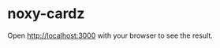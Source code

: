 # noxy-cardz

Open [http://localhost:3000](http://localhost:3000) with your browser to see the result.
